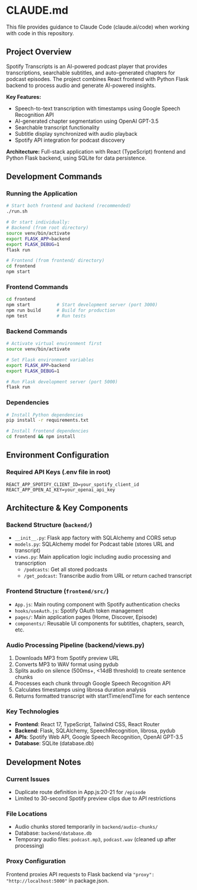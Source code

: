 # CLAUDE.md

This file provides guidance to Claude Code (claude.ai/code) when working with code in this repository.

## Project Overview
Spotify Transcripts is an AI-powered podcast player that provides transcriptions, searchable subtitles, and auto-generated chapters for podcast episodes. The project combines React frontend with Python Flask backend to process audio and generate AI-powered insights.

**Key Features:**
- Speech-to-text transcription with timestamps using Google Speech Recognition API
- AI-generated chapter segmentation using OpenAI GPT-3.5
- Searchable transcript functionality
- Subtitle display synchronized with audio playback
- Spotify API integration for podcast discovery

**Architecture:** Full-stack application with React (TypeScript) frontend and Python Flask backend, using SQLite for data persistence.

## Development Commands

### Running the Application
```bash
# Start both frontend and backend (recommended)
./run.sh

# Or start individually:
# Backend (from root directory)
source venv/bin/activate
export FLASK_APP=backend
export FLASK_DEBUG=1
flask run

# Frontend (from frontend/ directory)
cd frontend
npm start
```

### Frontend Commands
```bash
cd frontend
npm start          # Start development server (port 3000)
npm run build      # Build for production
npm test           # Run tests
```

### Backend Commands
```bash
# Activate virtual environment first
source venv/bin/activate

# Set Flask environment variables
export FLASK_APP=backend
export FLASK_DEBUG=1

# Run Flask development server (port 5000)
flask run
```

### Dependencies
```bash
# Install Python dependencies
pip install -r requirements.txt

# Install frontend dependencies
cd frontend && npm install
```

## Environment Configuration

### Required API Keys (.env file in root)
```
REACT_APP_SPOTIFY_CLIENT_ID=your_spotify_client_id
REACT_APP_OPEN_AI_KEY=your_openai_api_key
```

## Architecture & Key Components

### Backend Structure (`backend/`)
- `__init__.py`: Flask app factory with SQLAlchemy and CORS setup
- `models.py`: SQLAlchemy model for Podcast table (stores URL and transcript)
- `views.py`: Main application logic including audio processing and transcription
  - `/podcasts`: Get all stored podcasts
  - `/get_podcast`: Transcribe audio from URL or return cached transcript

### Frontend Structure (`frontend/src/`)
- `App.js`: Main routing component with Spotify authentication checks
- `hooks/useAuth.js`: Spotify OAuth token management
- `pages/`: Main application pages (Home, Discover, Episode)
- `components/`: Reusable UI components for subtitles, chapters, search, etc.

### Audio Processing Pipeline (backend/views.py)
1. Downloads MP3 from Spotify preview URL
2. Converts MP3 to WAV format using pydub
3. Splits audio on silence (500ms+, <14dB threshold) to create sentence chunks
4. Processes each chunk through Google Speech Recognition API
5. Calculates timestamps using librosa duration analysis
6. Returns formatted transcript with startTime/endTime for each sentence

### Key Technologies
- **Frontend**: React 17, TypeScript, Tailwind CSS, React Router
- **Backend**: Flask, SQLAlchemy, SpeechRecognition, librosa, pydub
- **APIs**: Spotify Web API, Google Speech Recognition, OpenAI GPT-3.5
- **Database**: SQLite (database.db)

## Development Notes

### Current Issues
- Duplicate route definition in App.js:20-21 for `/episode`
- Limited to 30-second Spotify preview clips due to API restrictions

### File Locations
- Audio chunks stored temporarily in `backend/audio-chunks/`
- Database: `backend/database.db`
- Temporary audio files: `podcast.mp3`, `podcast.wav` (cleaned up after processing)

### Proxy Configuration
Frontend proxies API requests to Flask backend via `"proxy": "http://localhost:5000"` in package.json.